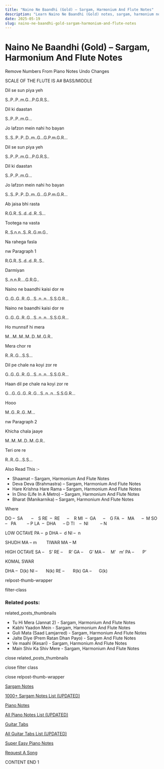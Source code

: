 ```yaml
---
title: "Naino Ne Baandhi (Gold) – Sargam, Harmonium And Flute Notes"
description: "Learn Naino Ne Baandhi (Gold) notes, sargam, harmonium notations and flute notes. Easy step-by-step tutorial for beginners."
date: 2025-05-19
slug: naino-ne-baandhi-gold-sargam-harmonium-and-flute-notes
---
```


# Naino Ne Baandhi (Gold) – Sargam, Harmonium And Flute Notes

Remove Numbers From Piano Notes
Undo Changes

SCALE OF THE FLUTE IS A# BASS/MIDDLE

Dil se sun piya yeh

S..P..P..m.G…P.G.R.S..

Dil ki daastan

S..P..P..m.G…

Jo lafzon mein nahi ho bayan

S..S..P..P..D..m..G…G.P.m.G.R…

Dil se sun piya yeh

S..P..P..m.G…P.G.R.S..

Dil ki daastan

S..P..P..m.G…

Jo lafzon mein nahi ho bayan

S..S..P..P..D..m..G…G.P.m.G.R…

Ab jaisa bhi rasta

R.G.R..S..d..d..R..S…

Tootega na vasta

R..S.n.n..S..R..G.m.G..

Na rahega fasla

nw Paragraph 1

R.G.R..S..d..d..R..S..

Darmiyan

S..n.n.R….G.R.G..

Naino ne baandhi kaisi dor re

G..G..G..R..G…S..n..n…S.S.G.R…

Naino ne baandhi kaisi dor re

G..G..G..R..G…S..n..n…S.S.G.R…

Ho munnsif hi mera

M…M..M..M..D..M..G.R..

Mera chor re

R..R..G…S.S…

Dil pe chale na koyi zor re

G..G..G..R..G…S..n..n…S.S.G.R…

Haan dil pe chale na koyi zor re

G…G..G..G..R..G…S..n..n…S.S.G.R…

Hooo

M..G..R..G..M…

nw Paragraph 2

Khicha chala jaaye

M..M..M..D..M..G.R..

Teri ore re

R..R..G…S.S…

Also Read This :-

* Shaamat – Sargam, Harmonium And Flute Notes
* Deva Deva (Brahmastra) – Sargam, Harmonium And Flute Notes
* Hare Krishna Hare Rama – Sargam, Harmonium And Flute Notes
* In Dino (Life In A Metro) – Sargam, Harmonium And Flute Notes
* Bharat (Manikarnika) – Sargam, Harmonium And Flute Notes

Where

DO –  SA       –    S
RE  –  RE      –    R
MI  –  GA      –    G
FA  –   MA      –  M
SO  –   PA         – P
LA  –  DHA      – D
TI    –  NI          – N

LOW OCTAVE
PA –  p
DHA –  d
NI –  n

SHUDH MA – m        TIWAR MA – M

HIGH OCTAVE
SA –    S’
RE –     R’
GA –     G’
MA –     M’   m’
PA –       P’

KOMAL SWAR

DHA –  D(k)
NI –       N(k)
RE –       R(k)
GA –      G(k)

relpost-thumb-wrapper

filter-class

### Related posts:

related_posts_thumbnails

* Tu Hi Mera (Jannat 2) - Sargam, Harmonium And Flute Notes
* Kabhi Yaadon Mein - Sargam, Harmonium And Flute Notes
* Guli Mata (Saad Lamjarred) - Sargam, Harmonium And Flute Notes
* Jalte Diye (Prem Ratan Dhan Payo) - Sargam And Flute Notes
* Ve maahi (Kesari) - Sargam, Harmonium And Flute Notes
* Main Shiv Ka Shiv Mere - Sargam, Harmonium And Flute Notes

close related_posts_thumbnails

close filter class

close relpost-thumb-wrapper

[Sargam Notes](/sargam-notes.html)

[1000+ Sargam Notes List (UPDATED)](/all-songs-list-sargam-notes.html)

[Piano Notes](/piano-notes.html)

[All Piano Notes List (UPDATED)](/all-songs-list-piano-notes.html)

[Guitar Tabs](/guitar-tabs.html)

[All Guitar Tabs List (UPDATED)](/all-songs-list-guitar-tabs.html)

[Super Easy Piano Notes](https://studywall.in/)

[Request A Song](/request-a-song.html)

CONTENT END 1

